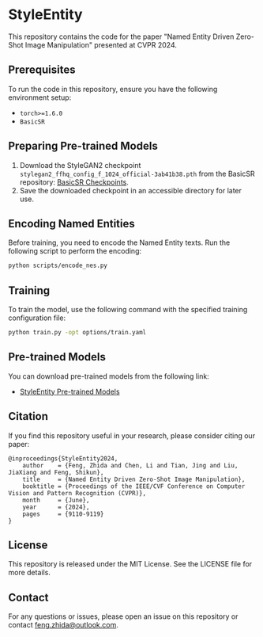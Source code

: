 # StyleEntity

This repository contains the code for the paper "Named Entity Driven Zero-Shot Image Manipulation" presented at CVPR 2024.

## Prerequisites

To run the code in this repository, ensure you have the following environment setup:

- `torch>=1.6.0`
- `BasicSR`

## Preparing Pre-trained Models

1. Download the StyleGAN2 checkpoint `stylegan2_ffhq_config_f_1024_official-3ab41b38.pth` from the BasicSR repository: [BasicSR Checkpoints](https://github.com/XPixelGroup/BasicSR?tab=readme-ov-file).
2. Save the downloaded checkpoint in an accessible directory for later use.

## Encoding Named Entities

Before training, you need to encode the Named Entity texts. Run the following script to perform the encoding:

```bash
python scripts/encode_nes.py
```

## Training

To train the model, use the following command with the specified training configuration file:

```bash
python train.py -opt options/train.yaml
```

## Pre-trained Models

You can download pre-trained models from the following link:

- [StyleEntity Pre-trained Models](https://huggingface.co/fengzhida/StyleEntity)

## Citation

If you find this repository useful in your research, please consider citing our paper:

```
@inproceedings{StyleEntity2024,
    author    = {Feng, Zhida and Chen, Li and Tian, Jing and Liu, JiaXiang and Feng, Shikun},
    title     = {Named Entity Driven Zero-Shot Image Manipulation},
    booktitle = {Proceedings of the IEEE/CVF Conference on Computer Vision and Pattern Recognition (CVPR)},
    month     = {June},
    year      = {2024},
    pages     = {9110-9119}
}
```

## License

This repository is released under the MIT License. See the LICENSE file for more details.

## Contact

For any questions or issues, please open an issue on this repository or contact feng.zhida@outlook.com.
